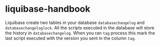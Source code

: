 # liquibase-handbook
Liquibase create two tables in your database `databasechangelog` and `databasechangeloglock`. All the scripts executed in the database will store the history in `databasechangelog`. When you ran `tag` process this mark the last script executed with the version you sent in the column `tag`.
